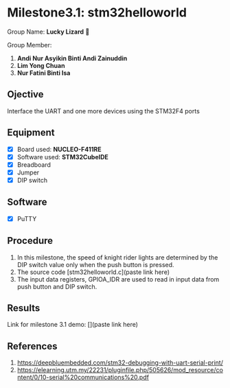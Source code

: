 # Milestone3.1: stm32helloworld
Group Name: **Lucky Lizard** :lizard:

Group Member: 
1. **Andi Nur Asyikin Binti Andi Zainuddin**
2. **Lim Yong Chuan**
3. **Nur Fatini Binti Isa**

## Ojective
Interface the UART and one more devices using the STM32F4 ports
## Equipment
- [x] Board used: **NUCLEO-F411RE**
- [x] Software used: **STM32CubeIDE**
- [x] Breadboard
- [x] Jumper
- [x] DIP switch
## Software
- [x] PuTTY
## Procedure
1. In this milestone, the speed of knight rider lights are determined by the DIP switch value only when the push button is pressed.
2. The source code [stm32helloworld.c](paste link here)
3. The input data registers, GPIOA_IDR are used to read in input data from push button and DIP switch.

## Results
Link for milestone 3.1 demo: [](paste link here)
## References
1. https://deepbluembedded.com/stm32-debugging-with-uart-serial-print/
2. https://elearning.utm.my/22231/pluginfile.php/505626/mod_resource/content/0/10-serial%20communications%20.pdf
